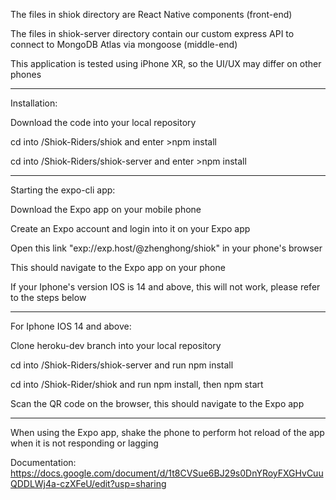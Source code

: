 The files in shiok directory are React Native components (front-end)

The files in shiok-server directory contain our custom express API to connect to MongoDB Atlas via mongoose (middle-end)

This application is tested using iPhone XR, so the UI/UX may differ on other phones

-----------------------------------------------------------

Installation:

Download the code into your local repository

cd into /Shiok-Riders/shiok and enter >npm install

cd into /Shiok-Riders/shiok-server and enter >npm install

-----------------------------------------------------------

Starting the expo-cli app:

Download the Expo app on your mobile phone 

Create an Expo account and login into it on your Expo app

Open this link "exp://exp.host/@zhenghong/shiok" in your phone's browser

This should navigate to the Expo app on your phone 

If your Iphone's version IOS is 14 and above, this will not work, please refer to the steps below

-----------------------------------------------------------

For Iphone IOS 14 and above:

Clone heroku-dev branch into your local repository

cd into /Shiok-Riders/shiok-server and run npm install

cd into /Shiok-Rider/shiok and run npm install, then npm start

Scan the QR code on the browser, this should navigate to the Expo app

-----------------------------------------------------------

When using the Expo app, shake the phone to perform hot reload of the app when it is not responding or lagging

Documentation: https://docs.google.com/document/d/1t8CVSue6BJ29s0DnYRoyFXGHvCuuQDDLWj4a-czXFeU/edit?usp=sharing











